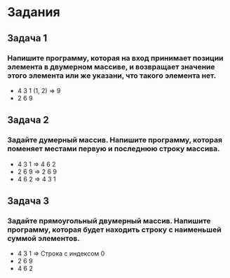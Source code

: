 # Задания
## Задача 1
### Напишите программу, которая на вход принимает позиции элемента в двумерном массиве, и возвращает значение этого элемента или же указани, что такого элемента нет.
* 4 3 1    (1, 2) => 9
* 2 6 9  

## Задача 2
### Задайте думерный массив. Напишите программу, которая поменяет местами первую и последнюю строку массива.
* 4 3 1   =>  4 6 2
* 2 6 9   =>  2 6 9 
* 4 6 2   =>  4 3 1

## Задача 3
### Задайте прямоугольный двумерный массив. Напишите программу, которая будет находить строку с наименьшей суммой элементов.
* 4 3 1   =>  Строка с индексом 0
* 2 6 9
* 4 6 2
